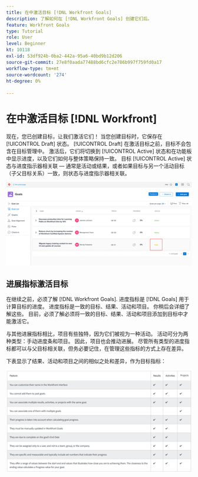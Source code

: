 ```yaml
---
title: 在中激活目标 [!DNL Workfront Goals]
description: 了解如何在 [!DNL Workfront Goals] 创建它们后。
feature: Workfront Goals
type: Tutorial
role: User
level: Beginner
kt: 10118
exl-id: 53df924b-0ba2-442a-95a6-40bd9b12d206
source-git-commit: 27e8f0aada77488bd6cfc2e786b997f759fd0a17
workflow-type: tm+mt
source-wordcount: '274'
ht-degree: 0%

---
```


# 在中激活目标 [!DNL Workfront]

现在，您已创建目标，让我们激活它们！ 当您创建目标时，它保存在 [!UICONTROL Draft] 状态。 [!UICONTROL Draft] 在激活目标之前，目标不会包含在目标管理中。 激活后，它们将切换到 [!UICONTROL Active] 状态和在功能板中显示进度，以及它们如何与整体策略保持一致。 目标 [!UICONTROL Active] 状态与进度指示器相关联 — 通常是活动或结果，或者如果目标与另一个活动目标（子父目标关系）一致，则状态与进度指示器相关联。

![处于草稿状态的Workfront目标中目标的屏幕截图](assets/04-workfront-goals-activate-goals.png)

## 进展指标激活目标

在继续之前，必须了解 [!DNL Workfront Goals]. 进度指标是 [!DNL Goals] 用于计算目标的进度。 进度指标是一致的目标、结果、活动和项目。 你稍后会详细了解这些。 目前，必须了解必须将一致的目标、结果、活动和项目添加到目标中才能激活它。

与其他进展指标相比，项目有些独特，因为它们被视为一种活动。 活动可分为两种类型：手动进度条和项目。 因此，项目也会推动进展。 尽管所有类型的进度指标都可以与父目标相关联，但务必要记住，在管理这些指标的方式上存在差异。

下表显示了结果、活动和项目之间的相似之处和差异，作为目标指标：

![将结果、活动和项目之间的相似之处和差异作为目标指标的表。](assets/05-workfront-goals-progress-indicators.png)
